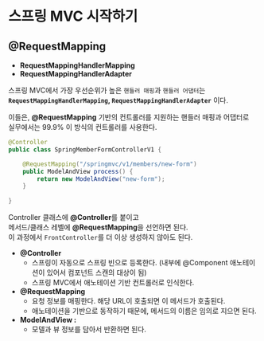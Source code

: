 # 스프링 MVC 시작하기   
## @RequestMapping      
   
* **RequestMappingHandlerMapping**        
* **RequestMappingHandlerAdapter**        
    
스프링 MVC에서 가장 우선순위가 높은 `핸들러 매핑`과 `핸들러 어댑터`는      
**`RequestMappingHandlerMapping`, `RequestMappingHandlerAdapter`** 이다.   
     
이들은, **@RequestMapping** 기반의 컨트롤러를 지원하는 핸들러 매핑과 어댑터로       
실무에서는 99.9% 이 방식의 컨트롤러를 사용한다.       
        
```java
@Controller
public class SpringMemberFormControllerV1 {   

    @RequestMapping("/springmvc/v1/members/new-form")
    public ModelAndView process() {
        return new ModelAndView("new-form");
    }
    
}
```      
Controller 클래스에 **@Controller**를 붙이고               
메서드/클래스 레벨에 **@RequestMapping**을 선언하면 된다.                            
이 과정에서 `FrontController`를 더 이상 생성하지 않아도 된다.             


* **@Controller** 
    * 스프링이 자동으로 스프링 빈으로 등록한다. (내부에 @Component 애노테이션이 있어서 컴포넌트 스캔의 대상이 됨)
    * 스프링 MVC에서 애노테이션 기반 컨트롤러로 인식한다.
* **@RequestMapping**
    * 요청 정보를 매핑한다. 해당 URL이 호출되면 이 메서드가 호출된다.   
    * 애노테이션을 기반으로 동작하기 때문에, 메서드의 이름은 임의로 지으면 된다.
* **ModelAndView :**   
    * 모델과 뷰 정보를 담아서 반환하면 된다.








